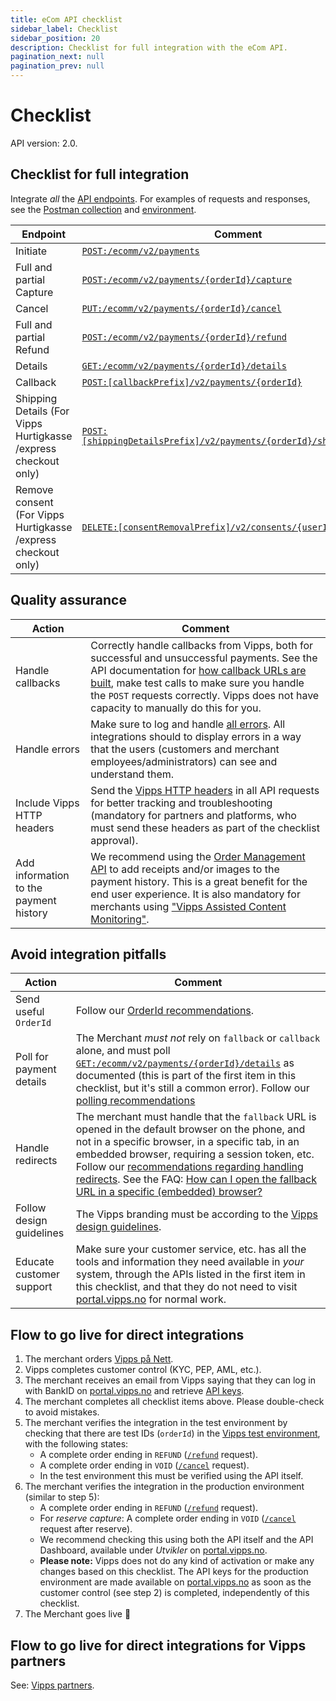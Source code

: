 ```yaml
---
title: eCom API checklist
sidebar_label: Checklist
sidebar_position: 20
description: Checklist for full integration with the eCom API.
pagination_next: null
pagination_prev: null
---
```



# Checklist

API version: 2.0.

## Checklist for full integration

Integrate _all_ the [API endpoints](https://developer.vippsmobilepay.com/api/ecom/). For examples of requests and responses, see the [Postman collection](/tools/vipps-ecom-api-postman-collection.json) and [environment](https://github.com/vippsas/vipps-developers/blob/master/tools/vipps-api-global-postman-environment.json).


| Endpoint | Comment |
|-----|-----------|
|     Initiate |  [`POST:/ecomm/v2/payments`](https://developer.vippsmobilepay.com/api/ecom#tag/Vipps-eCom-API/operation/initiatePaymentV3UsingPOST)|
|     Full and partial Capture| [`POST:/ecomm/v2/payments/{orderId}/capture`](https://developer.vippsmobilepay.com/api/ecom#tag/Vipps-eCom-API/operation/capturePaymentUsingPOST)|
|     Cancel| [`PUT:/ecomm/v2/payments/{orderId}/cancel`](https://developer.vippsmobilepay.com/api/ecom#tag/Vipps-eCom-API/operation/cancelPaymentRequestUsingPUT)|
|     Full and partial Refund| [`POST:/ecomm/v2/payments/{orderId}/refund`](https://developer.vippsmobilepay.com/api/ecom#tag/Vipps-eCom-API/operation/refundPaymentUsingPOST)|
|     Details| [`GET:/ecomm/v2/payments/{orderId}/details`](https://developer.vippsmobilepay.com/api/ecom#tag/Vipps-eCom-API/operation/getPaymentDetailsUsingGET)|
|     Callback| [`POST:[callbackPrefix]/v2/payments/{orderId}`](https://developer.vippsmobilepay.com/api/ecom#tag/Merchant-Endpoints/operation/transactionUpdateCallbackForRegularPaymentUsingPOST)|
|    Shipping Details (For Vipps Hurtigkasse /express checkout only) |[`POST:[shippingDetailsPrefix]/v2/payments/{orderId}/shippingDetails`](https://developer.vippsmobilepay.com/api/ecom#tag/Merchant-Endpoints/operation/fetchShippingCostUsingPOST)|
|    Remove consent (For Vipps Hurtigkasse /express checkout only) | [`DELETE:[consentRemovalPrefix]/v2/consents/{userId}`](https://developer.vippsmobilepay.com/api/ecom#tag/Merchant-Endpoints/operation/removeUserConsentUsingDELETE) |


## Quality assurance

| Action | Comment |
|-----|-----------|
|     Handle callbacks | Correctly handle callbacks from Vipps, both for successful and unsuccessful payments. See the API documentation for [how callback URLs are built](vipps-ecom-api.md#callback-endpoints), make test calls to make sure you handle the `POST` requests correctly. Vipps does not have capacity to manually do this for you. |
|     Handle errors | Make sure to log and handle [all errors](https://developer.vippsmobilepay.com/docs/APIs/ecom-api/vipps-ecom-api.md#errors). All integrations should to display errors in a way that the users (customers and merchant employees/administrators) can see and understand them.|
|     Include Vipps HTTP headers | Send the [Vipps HTTP headers](https://developer.vippsmobilepay.com/docs/vipps-developers/common-topics/http-headers) in all API requests for better tracking and troubleshooting (mandatory for partners and platforms, who must send these headers as part of the checklist approval). |
|     Add information to the payment history| We recommend using the [Order Management API](https://developer.vippsmobilepay.com/docs/APIs/order-management-api) to add receipts and/or images to the payment history. This is a great benefit for the end user experience. It is also mandatory for merchants using ["Vipps Assisted Content Monitoring"](https://developer.vippsmobilepay.com/docs/APIs/order-management-api/vipps-order-management-api#vipps-assisted-content-monitoring). |





## Avoid integration pitfalls

| Action    | Comment   |
|-----|-----------|
|     Send useful `OrderId` | Follow our [OrderId recommendations](https://developer.vippsmobilepay.com/docs/vipps-developers/common-topics/orderid). |
|     Poll for payment details | The Merchant _must not_ rely on `fallback` or `callback` alone, and must poll [`GET:/ecomm/v2/payments/{orderId}/details`](https://developer.vippsmobilepay.com/api/ecom#tag/Vipps-eCom-API/operation/getPaymentDetailsUsingGET) as documented (this is part of the first item in this checklist, but it's still a common error). Follow our [polling recommendations](https://developer.vippsmobilepay.com/docs/vipps-developers/common-topics/polling-guidelines) |
|     Handle redirects| The merchant must handle that the `fallback` URL is opened in the default browser on the phone, and not in a specific browser, in a specific tab, in an embedded browser, requiring a session token, etc. Follow our [recommendations regarding handling redirects](https://developer.vippsmobilepay.com/docs/vipps-developers/common-topics/redirects/). See the FAQ: [How can I open the fallback URL in a specific (embedded) browser?](https://developer.vippsmobilepay.com/docs/vipps-developers/faqs/common-problems-faq#how-can-i-open-the-fallback-url-in-a-specific-embedded-browser)|
|     Follow design guidelines| The Vipps branding must be according to the [Vipps design guidelines](https://developer.vippsmobilepay.com/docs/vipps-design-guidelines).|
|     Educate customer support| Make sure your customer service, etc. has all the tools and information they need available in _your_ system, through the APIs listed in the first item in this checklist, and that they do not need to visit [portal.vipps.no](https://portal.vipps.no) for normal work.|

## Flow to go live for direct integrations

1. The merchant orders
   [Vipps på Nett](https://www.vipps.no/produkter-og-tjenester/bedrift/ta-betalt-paa-nett/ta-betalt-paa-nett/).
2. Vipps completes customer control (KYC, PEP, AML, etc.).
3. The merchant receives an email from Vipps saying that they can log in with
   BankID on
   [portal.vipps.no](https://portal.vipps.no)
   and retrieve [API keys](https://developer.vippsmobilepay.com/docs/vipps-developers/common-topics/api-keys/#getting-the-api-keys).
4. The merchant completes all checklist items above.
   Please double-check to avoid mistakes.
5. The merchant verifies the integration in the test environment by checking that
   there are test IDs (`orderId`) in the
   [Vipps test environment](https://developer.vippsmobilepay.com/docs/vipps-developers/test-environment),
   with the following states:
    - A complete order ending in `REFUND`
      ([`/refund`](https://developer.vippsmobilepay.com/api/ecom#tag/Vipps-eCom-API/operation/refundPaymentUsingPOST)
      request).
    - A complete order ending in `VOID`
      ([`/cancel`](https://developer.vippsmobilepay.com/api/ecom#tag/Vipps-eCom-API/operation/cancelPaymentRequestUsingPUT)
      request).
    - In the test environment this must be verified using the API itself.
6. The merchant verifies the integration in the production environment (similar to step 5):
    - A complete order ending in `REFUND`
      ([`/refund`](https://developer.vippsmobilepay.com/api/ecom#tag/Vipps-eCom-API/operation/refundPaymentUsingPOST)
      request).
    - For *reserve capture*: A complete order ending in `VOID`
      ([`/cancel`](https://developer.vippsmobilepay.com/api/ecom#tag/Vipps-eCom-API/operation/cancelPaymentRequestUsingPUT)
      request after reserve).
    - We recommend checking this using both the API itself and the API Dashboard, available under *Utvikler* on
      [portal.vipps.no](https://portal.vipps.no).  
    - **Please note:** Vipps does not do any kind of activation or make any changes based on this checklist.
      The API keys for the production environment are made available on
      [portal.vipps.no](https://portal.vipps.no)
      as soon as the customer control (see step 2) is completed, independently of this checklist.
7. The Merchant goes live 🎉

## Flow to go live for direct integrations for Vipps partners

See: [Vipps partners](https://developer.vippsmobilepay.com/docs/vipps-partner).
